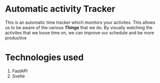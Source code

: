 # Automatic activity Tracker

This is an automatic time tracker which monitors your activites. This allows us to be aware of the various ***Things*** that we do. By visually watching the activites that we loose time on, we can improve our schedule and be more productive 

# Technologies used
1) FastAPI
2) Svelte
